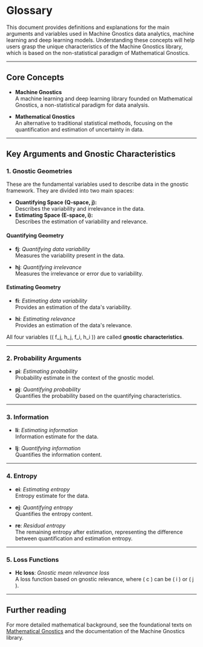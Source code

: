 # Glossary

This document provides definitions and explanations for the main arguments and variables used in Machine Gnostics data analytics, machine learning and deep learning models. Understanding these concepts will help users grasp the unique characteristics of the Machine Gnostics library, which is based on the non-statistical paradigm of Mathematical Gnostics.

---

## Core Concepts

- **Machine Gnostics**  
  A machine learning and deep learning library founded on Mathematical Gnostics, a non-statistical paradigm for data analysis.

- **Mathematical Gnostics**  
  An alternative to traditional statistical methods, focusing on the quantification and estimation of uncertainty in data.

---

## Key Arguments and Gnostic Characteristics

### 1. Gnostic Geometries

These are the fundamental variables used to describe data in the gnostic framework. They are divided into two main spaces:

- **Quantifying Space (Q-space, j):**  
  Describes the variability and irrelevance in the data.
- **Estimating Space (E-space, i):**  
  Describes the estimation of variability and relevance.

#### Quantifying Geometry

- **fj**: *Quantifying data variability*  
  Measures the variability present in the data.

- **hj**: *Quantifying irrelevance*  
  Measures the irrelevance or error due to variability.

#### Estimating Geometry

- **fi**: *Estimating data variability*  
  Provides an estimation of the data's variability.

- **hi**: *Estimating relevance*  
  Provides an estimation of the data's relevance.


All four variables (\( f_j, h_j, f_i, h_i \)) are called **gnostic characteristics**.

---

### 2. Probability Arguments

- **pi**: *Estimating probability*  
  Probability estimate in the context of the gnostic model.

- **pj**: *Quantifying probability*  
  Quantifies the probability based on the quantifying characteristics.

---

### 3. Information

- **Ii**: *Estimating information*  
  Information estimate for the data.

- **Ij**: *Quantifying information*  
  Quantifies the information content.


---

### 4. Entropy

- **ei**: *Estimating entropy*  
  Entropy estimate for the data.

- **ej**: *Quantifying entropy*  
  Quantifies the entropy content.

- **re**: *Residual entropy*  
  The remaining entropy after estimation, representing the difference between quantification and estimation entropy.

---

### 5. Loss Functions

- **Hc loss**: *Gnostic mean relevance loss*  
  A loss function based on gnostic relevance, where \( c \) can be \( i \) or \( j \).

---



## Further reading

For more detailed mathematical background, see the foundational texts on [Mathematical Gnostics](../ref/references.md) and the documentation of the Machine Gnostics library.